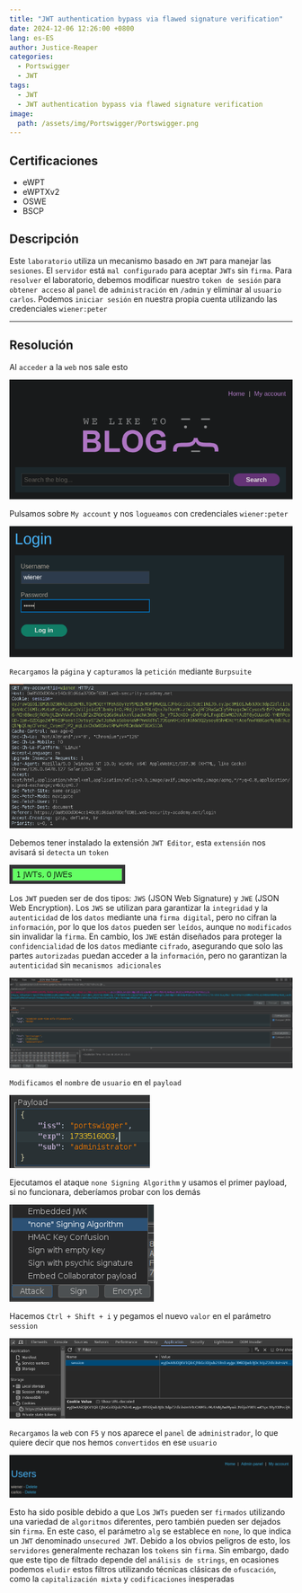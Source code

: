 ```yaml
---
title: "JWT authentication bypass via flawed signature verification"
date: 2024-12-06 12:26:00 +0800
lang: es-ES
author: Justice-Reaper
categories:
  - Portswigger
  - JWT
tags:
  - JWT
  - JWT authentication bypass via flawed signature verification
image:
  path: /assets/img/Portswigger/Portswigger.png
---
```


## Certificaciones

- eWPT
- eWPTXv2
- OSWE
- BSCP
  
## Descripción

Este `laboratorio` utiliza un mecanismo basado en `JWT` para manejar las `sesiones`. El `servidor` está `mal configurado` para aceptar `JWTs` sin `firma`. Para `resolver` el laboratorio, debemos modificar nuestro `token de sesión` para `obtener acceso` al `panel` de `administración` en `/admin` y eliminar al `usuario` `carlos`. Podemos `iniciar sesión` en nuestra propia cuenta utilizando las credenciales `wiener:peter`

---

## Resolución

Al `acceder` a la `web` nos sale esto

![](/assets/img/JWT-Lab-2/image_1.png)

Pulsamos sobre `My account` y nos `logueamos` con credenciales `wiener:peter`

![](/assets/img/JWT-Lab-2/image_2.png)

`Recargamos` la `página` y `capturamos` la `petición` mediante `Burpsuite`

![](/assets/img/JWT-Lab-2/image_3.png)

Debemos tener instalado la extensión `JWT Editor`, esta `extensión` nos avisará si `detecta` un `token`

![](/assets/img/JWT-Lab-2/image_4.png)

Los `JWT` pueden ser de dos tipos: `JWS` (JSON Web Signature) y `JWE` (JSON Web Encryption). Los `JWS` se utilizan para garantizar la `integridad` y la `autenticidad` de los `datos` mediante una `firma digital`, pero no cifran la `información`, por lo que los `datos` pueden ser `leídos`, aunque no `modificados` sin invalidar la `firma`. En cambio, los `JWE` están diseñados para proteger la `confidencialidad` de los `datos` mediante `cifrado`, asegurando que solo las partes `autorizadas` puedan acceder a la `información`, pero no garantizan la `autenticidad` sin `mecanismos adicionales`

![](/assets/img/JWT-Lab-2/image_5.png)

`Modificamos` el `nombre` de `usuario` en el `payload`

![](/assets/img/JWT-Lab-2/image_6.png)

Ejecutamos el ataque `none Signing Algorithm` y usamos el primer payload, si no funcionara, deberíamos probar con los demás

![](/assets/img/JWT-Lab-2/image_7.png)

Hacemos `Ctrl + Shift + i` y pegamos el nuevo `valor` en el parámetro `session`

![](/assets/img/JWT-Lab-2/image_8.png)

`Recargamos` la `web` con `F5` y nos aparece el `panel` de `administrador`, lo que quiere decir que nos hemos `convertidos` en ese `usuario`

![](/assets/img/JWT-Lab-2/image_9.png)

Esto ha sido posible debido a que Los `JWTs` pueden ser `firmados` utilizando una variedad de `algoritmos` diferentes, pero también pueden ser dejados sin `firma`. En este caso, el parámetro `alg` se establece en `none`, lo que indica un `JWT` denominado `unsecured JWT`. Debido a los obvios peligros de esto, los `servidores` generalmente rechazan los `tokens` sin `firma`. Sin embargo, dado que este tipo de filtrado depende del `análisis de strings`, en ocasiones podemos `eludir` estos filtros utilizando técnicas clásicas de `ofuscación`, como la `capitalización mixta` y `codificaciones` inesperadas

